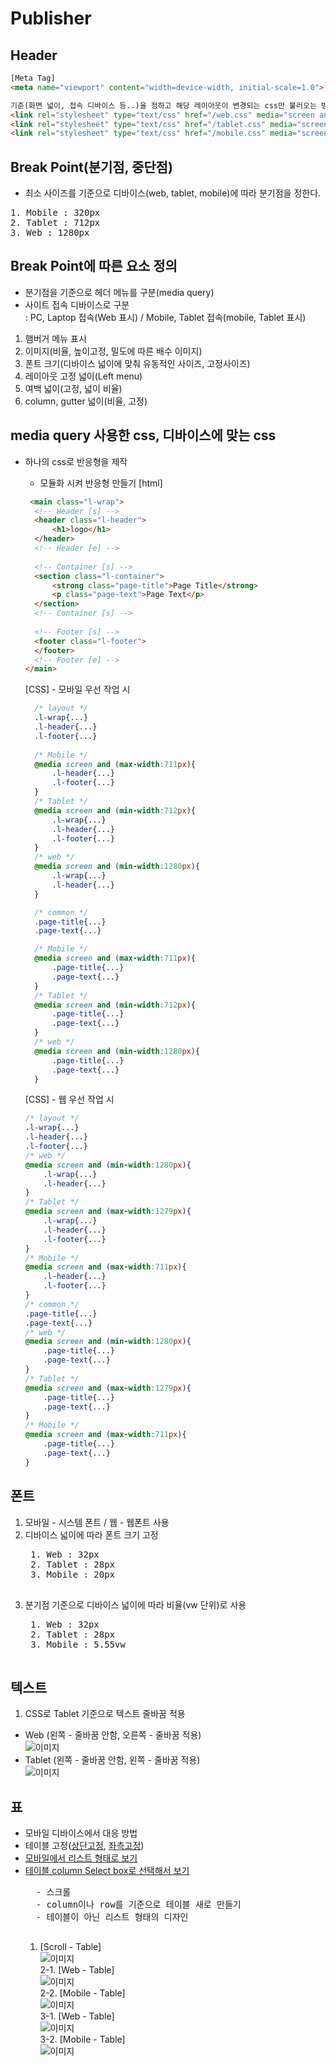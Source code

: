 # Publisher

## Header

```html
[Meta Tag]
<meta name="viewport" content="width=device-width, initial-scale=1.0">
```

```html
기준(화면 넓이, 접속 디바이스 등..)을 정하고 해당 레이아웃이 변경되는 css만 불러오는 방법
<link rel="stylesheet" type="text/css" href="/web.css" media="screen and (min-width:1280px)" />
<link rel="stylesheet" type="text/css" href="/tablet.css" media="screen and (min-width:712px) and (max-width:1279px)" />
<link rel="stylesheet" type="text/css" href="/mobile.css" media="screen and (max-width:711px)" />
```

## Break Point(분기점, 중단점)
* 최소 사이즈를 기준으로 디바이스(web, tablet, mobile)에 따라 분기점을 정한다.  
<pre>
1. Mobile : 320px
2. Tablet : 712px
3. Web : 1280px
</pre>

## Break Point에 따른 요소 정의
* 분기점을 기준으로 헤더 메뉴를 구분(media query)
* 사이트 접속 디바이스로 구분  
: PC, Laptop 접속(Web 표시) / Mobile, Tablet 접속(mobile, Tablet 표시)

1. 햄버거 메뉴 표시
2. 이미지(비율, 높이고정, 밀도에 따른 배수 이미지)
3. 폰트 크기(디바이스 넓이에 맞춰 유동적인 사이즈, 고정사이즈)
4. 레이아웃 고정 넓이(Left menu)
5. 여백 넓이(고정, 넓이 비율)
6. column, gutter 넓이(비율, 고정)

## media query 사용한 css, 디바이스에 맞는 css
* 하나의 css로 반응형을 제작
    * 모듈화 시켜 반응형 만들기
    [html]
    ``` html
     <main class="l-wrap">
      <!-- Header [s] -->
      <header class="l-header">
          <h1>logo</h1>
      </header>
      <!-- Header [e] -->
      
      <!-- Container [s] -->
      <section class="l-container">
          <strong class="page-title">Page Title</strong>
          <p class="page-text">Page Text</p>
      </section>
      <!-- Container [s] -->
      
      <!-- Footer [s] -->
      <footer class="l-footer">
      </footer>
      <!-- Footer [e] -->
  </main>
  ```
  [CSS] - 모바일 우선 작업 시
  ``` css
    /* layout */
    .l-wrap{...}
    .l-header{...}
    .l-footer{...}  
    
    /* Mobile */
    @media screen and (max-width:711px){
        .l-header{...}
        .l-footer{...}
    }
    /* Tablet */
    @media screen and (min-width:712px){
        .l-wrap{...}
        .l-header{...}
        .l-footer{...}
    }
    /* web */
    @media screen and (min-width:1280px){
        .l-wrap{...}
        .l-header{...}
    }  

    /* common */
    .page-title{...}
    .page-text{...}

    /* Mobile */
    @media screen and (max-width:711px){
        .page-title{...}
        .page-text{...}
    }
    /* Tablet */
    @media screen and (min-width:712px){
        .page-title{...}
        .page-text{...}
    }
    /* web */
    @media screen and (min-width:1280px){
        .page-title{...}
        .page-text{...}
    }
  ```

    [CSS] - 웹 우선 작업 시
    ``` css
    /* layout */
    .l-wrap{...}
    .l-header{...}
    .l-footer{...}  
    /* web */
    @media screen and (min-width:1280px){
        .l-wrap{...}
        .l-header{...}
    }  
    /* Tablet */
    @media screen and (max-width:1279px){
        .l-wrap{...}
        .l-header{...}
        .l-footer{...}
    }
    /* Mobile */
    @media screen and (max-width:711px){
        .l-header{...}
        .l-footer{...}
    }
    /* common */
    .page-title{...}
    .page-text{...}
    /* web */
    @media screen and (min-width:1280px){
        .page-title{...}
        .page-text{...}
    }
    /* Tablet */
    @media screen and (max-width:1279px){
        .page-title{...}
        .page-text{...}
    }
    /* Mobile */
    @media screen and (max-width:711px){
        .page-title{...}
        .page-text{...}
    }
    ```

## 폰트  
1. 모바일 - 시스템 폰트 / 웹 - 웹폰트 사용
2. 디바이스 넓이에 따라 폰트 크기 고정
    <pre>
    1. Web : 32px
    2. Tablet : 28px
    3. Mobile : 20px
    </pre>
3. 분기점 기준으로 디바이스 넓이에 따라 비율(vw 단위)로 사용
    <pre>
    1. Web : 32px
    2. Tablet : 28px
    3. Mobile : 5.55vw
    </pre>

## 텍스트
1. CSS로 Tablet 기준으로 텍스트 줄바꿈 적용
* Web (왼쪽 - 줄바꿈 안함, 오른쪽 - 줄바꿈 적용)  
![이미지](/img/text.jpg)  
* Tablet (왼쪽 - 줄바꿈 안함, 왼쪽 - 줄바꿈 적용)  
![이미지](/img/text-nowrap.jpg)  

## 표 
* 모바일 디바이스에서 대응 방법  
* 테이블 고정([상단고정](https://codepen.io/blythe4/pen/qgaBVG/), [좌측고정](https://codepen.io/blythe4/pen/OdRJvb/))
* [모바일에서 리스트 형태로 보기](https://www.jqueryscript.net/demo/Small-Responsive-Table-Plugin-with-jQuery-CSS3-Stacked-Rows/)  
* [테이블 column Select box로 선택해서 보기](http://gergeo.se/RWD-Table-Patterns/)  
    <pre>
    - 스크롤
    - column이나 row를 기준으로 테이블 새로 만들기
    - 테이블이 아닌 리스트 형태의 디자인
    </pre>
    1. [Scroll - Table]  
    ![이미지](/img/table-scroll.png)  
    2-1. [Web - Table]  
    ![이미지](/img/table-web.png)  
    2-2. [Mobile - Table]  
    ![이미지](/img/table-mobile.png)  
    3-1. [Web - Table]  
    ![이미지](/img/table-list-web.png)  
    3-2. [Mobile - Table]  
    ![이미지](/img/table-list-mobile.png)  
